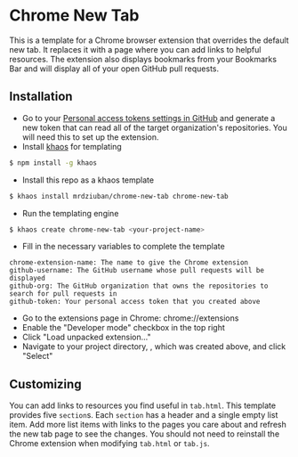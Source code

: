 # Chrome New Tab

This is a template for a Chrome browser extension that overrides the default new tab. It replaces it with a page where you can add links to helpful resources. The extension also displays bookmarks from your Bookmarks Bar and will display all of your open GitHub pull requests.

## Installation

- Go to your [Personal access tokens settings in GitHub](https://github.com/settings/tokens) and generate a new token that can read all of the target organization's repositories. You will need this to set up the extension.
- Install [khaos](http://khaos.io) for templating
```bash
$ npm install -g khaos
```
- Install this repo as a khaos template
```bash
$ khaos install mrdziuban/chrome-new-tab chrome-new-tab
```
- Run the templating engine
```bash
$ khaos create chrome-new-tab <your-project-name>
```
- Fill in the necessary variables to complete the template
```
chrome-extension-name: The name to give the Chrome extension
github-username: The GitHub username whose pull requests will be displayed
github-org: The GitHub organization that owns the repositories to search for pull requests in
github-token: Your personal access token that you created above
```
- Go to the extensions page in Chrome: chrome://extensions
- Enable the "Developer mode" checkbox in the top right
- Click "Load unpacked extension..."
- Navigate to your project directory, <your-project-name>, which was created above, and click "Select"

## Customizing

You can add links to resources you find useful in `tab.html`. This template provides five `section`s. Each `section` has a header and a single empty list item. Add more list items with links to the pages you care about and refresh the new tab page to see the changes. You should not need to reinstall the Chrome extension when modifying `tab.html` or `tab.js`.
